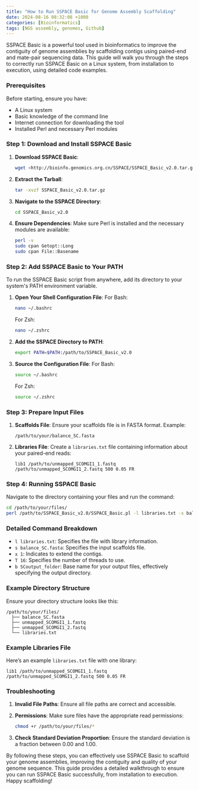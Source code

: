 ```yaml
---
title: "How to Run SSPACE Basic for Genome Assembly Scaffolding"
date: 2024-08-16 08:32:08 +1000
categories: [Bioinformatics]
tags: [NGS assembly, genomes, Github]
---
```


SSPACE Basic is a powerful tool used in bioinformatics to improve the contiguity of genome assemblies by scaffolding contigs using paired-end and mate-pair sequencing data. This guide will walk you through the steps to correctly run SSPACE Basic on a Linux system, from installation to execution, using detailed code examples.

### Prerequisites

Before starting, ensure you have:

- A Linux system
- Basic knowledge of the command line
- Internet connection for downloading the tool
- Installed Perl and necessary Perl modules

### Step 1: Download and Install SSPACE Basic

1. **Download SSPACE Basic**:
    
    ```bash
    wget <http://bioinfo.genomics.org.cn/SSPACE/SSPACE_Basic_v2.0.tar.gz>
    
    ```
    
2. **Extract the Tarball**:
    
    ```bash
    tar -xvzf SSPACE_Basic_v2.0.tar.gz
    
    ```
    
3. **Navigate to the SSPACE Directory**:
    
    ```bash
    cd SSPACE_Basic_v2.0
    
    ```
    
4. **Ensure Dependencies**:
Make sure Perl is installed and the necessary modules are available:
    
    ```bash
    perl -v
    sudo cpan Getopt::Long
    sudo cpan File::Basename
    
    ```
    

### Step 2: Add SSPACE Basic to Your PATH

To run the SSPACE Basic script from anywhere, add its directory to your system's PATH environment variable.

1. **Open Your Shell Configuration File**:
For Bash:
    
    ```bash
    nano ~/.bashrc
    
    ```
    
    For Zsh:
    
    ```bash
    nano ~/.zshrc
    
    ```
    
2. **Add the SSPACE Directory to PATH**:
    
    ```bash
    export PATH=$PATH:/path/to/SSPACE_Basic_v2.0
    
    ```
    
3. **Source the Configuration File**:
For Bash:
    
    ```bash
    source ~/.bashrc
    
    ```
    
    For Zsh:
    
    ```bash
    source ~/.zshrc
    
    ```
    

### Step 3: Prepare Input Files

1. **Scaffolds File**:
Ensure your scaffolds file is in FASTA format. Example:
    
    ```
    /path/to/your/balance_SC.fasta
    
    ```
    
2. **Libraries File**:
Create a `libraries.txt` file containing information about your paired-end reads:
    
    ```
    lib1 /path/to/unmapped_SCOMGI1_1.fastq /path/to/unmapped_SCOMGI1_2.fastq 500 0.05 FR
    
    ```
    

### Step 4: Running SSPACE Basic

Navigate to the directory containing your files and run the command:

```bash
cd /path/to/your/files/
perl /path/to/SSPACE_Basic_v2.0/SSPACE_Basic.pl -l libraries.txt -s balance_SC.fasta -x 1 -T 16 -b SCoutput_folder

```

### Detailed Command Breakdown

- `l libraries.txt`: Specifies the file with library information.
- `s balance_SC.fasta`: Specifies the input scaffolds file.
- `x 1`: Indicates to extend the contigs.
- `T 16`: Specifies the number of threads to use.
- `b SCoutput_folder`: Base name for your output files, effectively specifying the output directory.

### Example Directory Structure

Ensure your directory structure looks like this:

```
/path/to/your/files/
  ├── balance_SC.fasta
  ├── unmapped_SCOMGI1_1.fastq
  ├── unmapped_SCOMGI1_2.fastq
  └── libraries.txt

```

### Example Libraries File

Here’s an example `libraries.txt` file with one library:

```
lib1 /path/to/unmapped_SCOMGI1_1.fastq /path/to/unmapped_SCOMGI1_2.fastq 500 0.05 FR

```

### Troubleshooting

1. **Invalid File Paths**:
Ensure all file paths are correct and accessible.
2. **Permissions**:
Make sure files have the appropriate read permissions:
    
    ```bash
    chmod +r /path/to/your/files/*
    
    ```
    
3. **Check Standard Deviation Proportion**:
Ensure the standard deviation is a fraction between 0.00 and 1.00.

By following these steps, you can effectively use SSPACE Basic to scaffold your genome assemblies, improving the contiguity and quality of your genome sequence. This guide provides a detailed walkthrough to ensure you can run SSPACE Basic successfully, from installation to execution. Happy scaffolding!

